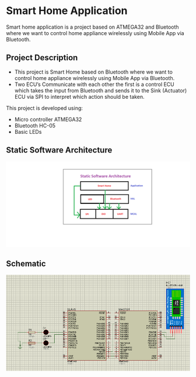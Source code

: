 # Smart Home Application

Smart home application is a project based on ATMEGA32 and Bluetooth where we want to control home appliance wirelessly using Mobile App via Bluetooth.

## Project Description

- This project is Smart Home based on Bluetooth where we want to control home appliance wirelessly using Mobile App via Bluetooth.
- Two ECU’s Communicate with each other the first is a control ECU which takes the input from Bluetooth and sends it to the Sink (Actuator) ECU via SPI to interpret which action should be taken.

This project is developed using:

- Micro controller ATMEGA32
- Bluetooth HC-05
- Basic LEDs

## Static Software Architecture

![Schematic](SSA.png)

## Schematic

![Schematic](Schematic.png)